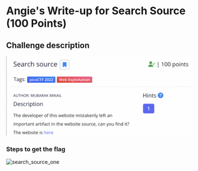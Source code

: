 <h1> Angie's Write-up for Search Source (100 Points) </h1>

<h2>Challenge description</h2>

<img width="700" alt="web exploitation challenge" src="https://github.com/angietechcafe/CTFWriteUps/blob/main/PicoCTF/Web%20Exploitation/Search%20Source.png?raw=true">

<h3>Steps to get the flag</h3>

<p></p>

<img width="700" alt="search_source_one" src="#">
